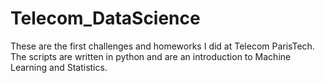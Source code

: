 # Telecom_DataScience

These are the first challenges and homeworks I did at Telecom ParisTech. The scripts are written in python and are an introduction to Machine Learning and Statistics.
